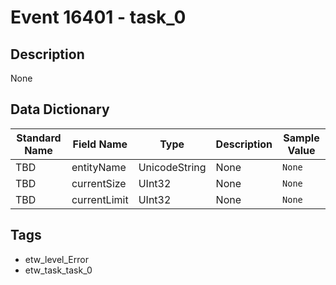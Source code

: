 # Event 16401 - task_0

## Description
None

## Data Dictionary
|Standard Name|Field Name|Type|Description|Sample Value|
|---|---|---|---|---|
|TBD|entityName|UnicodeString|None|`None`|
|TBD|currentSize|UInt32|None|`None`|
|TBD|currentLimit|UInt32|None|`None`|

## Tags
* etw_level_Error
* etw_task_task_0